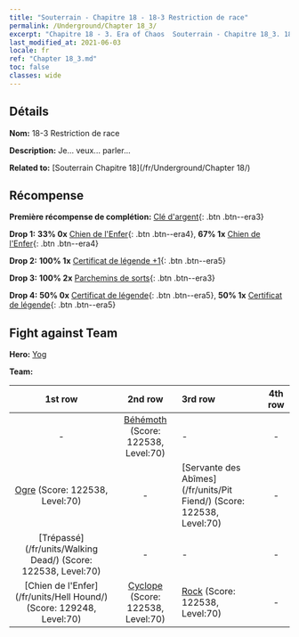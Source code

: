 ```yaml
---
title: "Souterrain - Chapitre 18 - 18-3 Restriction de race"
permalink: /Underground/Chapter 18_3/
excerpt: "Chapitre 18 - 3. Era of Chaos  Souterrain - Chapitre 18_3. 18-3 Restriction de race"
last_modified_at: 2021-06-03
locale: fr
ref: "Chapter 18_3.md"
toc: false
classes: wide
---
```


## Détails

 **Nom:** 18-3 Restriction de race

 **Description:** Je... veux... parler...

 **Related to:** [Souterrain Chapitre 18](/fr/Underground/Chapter 18/)

## Récompense

 **Première récompense de complétion:** [Clé d'argent](/ItemsFR/con_693/){: .btn .btn--era3}

 **Drop 1:** **33% 0x** [Chien de l'Enfer](/ItemsFR/unt_228/){: .btn .btn--era4}, **67% 1x** [Chien de l'Enfer](/ItemsFR/unt_228/){: .btn .btn--era4}

 **Drop 2:** **100% 1x** [Certificat de légende +1](/ItemsFR/mat_74/){: .btn .btn--era5}

 **Drop 3:** **100% 2x** [Parchemins de sorts](/ItemsFR/con_694/){: .btn .btn--era3}

 **Drop 4:** **50% 0x** [Certificat de légende](/ItemsFR/mat_67/){: .btn .btn--era5}, **50% 1x** [Certificat de légende](/ItemsFR/mat_67/){: .btn .btn--era5}


## Fight against Team
 **Hero:** [Yog](/fr/heroes/Yog/)

 **Team:**


  | 1st row | 2nd row | 3rd row | 4th row |
  |:----:|:----:|:----|:----:|
  | - | [Béhémoth](/fr/units/Behemoth/) (Score: 122538, Level:70)  | - | - |
  | [Ogre](/fr/units/Ogre/) (Score: 122538, Level:70)  | - | [Servante des Abîmes](/fr/units/Pit Fiend/) (Score: 122538, Level:70)  | - |
  | [Trépassé](/fr/units/Walking Dead/) (Score: 122538, Level:70)  | - | - | - |
  | [Chien de l'Enfer](/fr/units/Hell Hound/) (Score: 129248, Level:70)  | [Cyclope](/fr/units/Cyclops/) (Score: 122538, Level:70)  | [Rock](/fr/units/Roc/) (Score: 122538, Level:70)  | - |


